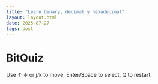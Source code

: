```yaml
---
title: "Learn binary, decimal y hexadecimal"
layout: layout.html
date: 2025-07-27
tags: post
---
```

<!DOCTYPE html>
<html lang="en">
<head>
  <meta charset="UTF-8" />
  <title>BitQuiz</title>
  <meta name="viewport" content="width=device-width, initial-scale=1" />
  <script src="https://cdn.tailwindcss.com"></script>
</head>
<body class="bg-white min-h-screen flex items-center justify-center">
  <div class="p-5 max-w-md w-full text-center border border-gray-200 rounded-lg shadow-sm" id="app">
    <h1 class="text-xl font-semibold mb-3">BitQuiz</h1>
    <p id="question" class="mb-4 font-medium"></p>
    <div id="options" class="grid gap-2 mb-3"></div>
    <div id="feedback" class="h-6 text-sm mb-2 font-medium"></div>
    <p class="text-xs text-gray-400">Use ↑ ↓ or j/k to move, Enter/Space to select, Q to restart.</p>
  </div>

  <script>
    const templates = [
      { type: "BIN_TO_DEC", text: "Convert %s to decimal." },
      { type: "DEC_TO_BIN", text: "Convert %d to binary." },
      { type: "HEX_TO_DEC", text: "Convert %X to decimal." },
      { type: "DEC_TO_HEX", text: "Convert %d to hexadecimal." },
      { type: "BIN_TO_HEX", text: "Convert %s to hexadecimal." },
      { type: "HEX_TO_BIN", text: "Convert %X to binary." }
    ];

    const MAX_OPTS = 4;
    const intToBin = (n) => n.toString(2).padStart(8, '0');
    const intToHex = (n) => n.toString(16).toUpperCase();

    function makeQuestion() {
      const t = templates[Math.floor(Math.random() * templates.length)];
      const num = Math.floor(Math.random() * 256);
      const bin = intToBin(num), hex = intToHex(num);
      let questionText = "", answer = "";
      switch (t.type) {
        case "BIN_TO_DEC": questionText = t.text.replace('%s', bin); answer = num.toString(); break;
        case "DEC_TO_BIN": questionText = t.text.replace('%d', num); answer = bin; break;
        case "HEX_TO_DEC": questionText = t.text.replace('%X', hex); answer = num.toString(); break;
        case "DEC_TO_HEX": questionText = t.text.replace('%d', num); answer = hex; break;
        case "BIN_TO_HEX": questionText = t.text.replace('%s', bin); answer = hex; break;
        case "HEX_TO_BIN": questionText = t.text.replace('%X', hex); answer = bin; break;
      }

      const correctIndex = Math.floor(Math.random() * MAX_OPTS);
      const options = [];
      for (let i = 0; i < MAX_OPTS; ++i) {
        if (i === correctIndex) {
          options.push(answer);
        } else {
          let d; do { d = Math.floor(Math.random() * 256); } while (d === num);
          switch (t.type) {
            case "BIN_TO_DEC":
            case "HEX_TO_DEC":
              options.push(d.toString()); break;
            case "DEC_TO_BIN":
            case "HEX_TO_BIN":
              options.push(intToBin(d)); break;
            case "DEC_TO_HEX":
            case "BIN_TO_HEX":
              options.push(intToHex(d)); break;
          }
        }
      }

      return { question: questionText, options, correctIndex, answer };
    }

    let currentQ, selected = 0, answered = false, failed = [false, false, false, false];

    function renderQuestion() {
      answered = false;
      failed = [false, false, false, false];
      document.getElementById("feedback").textContent = "";
      currentQ = makeQuestion();
      selected = 0;
      document.getElementById("question").textContent = currentQ.question;
      renderOptions();
      focusSelected();
    }

    function renderOptions() {
      const optionsDiv = document.getElementById("options");
      optionsDiv.innerHTML = "";
      currentQ.options.forEach((opt, idx) => {
        const btn = document.createElement('button');
        btn.textContent = opt;
        btn.className =
          "px-3 py-2 rounded border w-full text-sm text-left font-mono " +
          (selected === idx ? "border-gray-500 bg-gray-100 " : "border-gray-300 ") +
          (failed[idx] ? "bg-red-100 text-red-700 border-red-400" : "");
        btn.disabled = answered || failed[idx];
        btn.onclick = () => handleSelect(idx);
        btn.onfocus = () => setSelected(idx);
        optionsDiv.appendChild(btn);
      });
    }

    function setSelected(idx) {
      selected = idx;
      renderOptions();
    }

    function focusSelected() {
      const opts = document.getElementById("options").children;
      if (opts[selected]) opts[selected].focus();
    }

    function handleSelect(idx) {
      if (answered || failed[idx]) return;
      setSelected(idx);
      if (idx === currentQ.correctIndex) {
        answered = true;
        document.getElementById("feedback").textContent = "Correct!";
        document.getElementById("feedback").className = "h-6 text-green-600 font-medium";
        setTimeout(renderQuestion, 800);
      } else {
        failed[idx] = true;
        document.getElementById("feedback").textContent = "Incorrect. Try another.";
        document.getElementById("feedback").className = "h-6 text-red-600 font-medium";
        renderOptions();
        let next = selected;
        do { next = (next + 1) % MAX_OPTS; } while (failed[next]);
        setSelected(next);
        focusSelected();
      }
    }

    document.addEventListener("keydown", function (e) {
      if (answered) return;
      if (e.key === 'ArrowUp' || e.key === 'k') {
        let prev = selected;
        do { prev = (prev - 1 + MAX_OPTS) % MAX_OPTS; } while (failed[prev]);
        setSelected(prev); focusSelected();
      } else if (e.key === 'ArrowDown' || e.key === 'j') {
        let next = selected;
        do { next = (next + 1) % MAX_OPTS; } while (failed[next]);
        setSelected(next); focusSelected();
      } else if (e.key === 'Enter' || e.key === ' ') {
        handleSelect(selected);
      } else if (e.key === 'q' || e.key === 'Q') {
        window.location.reload();
      }
    });

    renderQuestion();
  </script>
</body>
</html>

